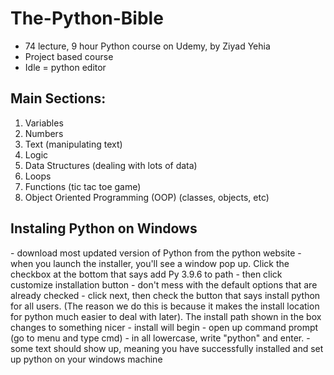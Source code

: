 # The-Python-Bible

- 74 lecture, 9 hour Python course on Udemy, by Ziyad Yehia
- Project based course
- Idle = python editor

<h2>Main Sections: </h2>
<ol>
  <li>Variables </li> 
  <li>Numbers </li> 
  <li>Text (manipulating text) <l/i> 
  <li>Logic </li> 
  <li>Data Structures (dealing with lots of data) </li> 
  <li>Loops </li> 
  <li>Functions (tic tac toe game) </li> 
  <li>Object Oriented Programming (OOP) (classes, objects, etc) </li> 
</ol>

<h2>Instaling Python on Windows </h2>
- download most updated version of Python from the python website
- when you launch the installer, you'll see a window pop up. Click the checkbox at the bottom that says add Py 3.9.6 to path
- then click customize installation button
- don't mess with the default options that are already checked
- click next, then check the button that says install python for all users. (The reason we do this is because it makes the install location for python much easier to deal with later). The install path shown in the box changes to something nicer
- install will begin
- open up command prompt (go to menu and type cmd)
- in all lowercase, write "python" and enter. 
- some text should show up, meaning you have successfully installed and set up python on your windows machine 
